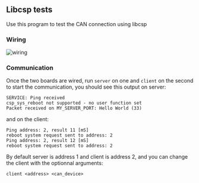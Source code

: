 ## Libcsp tests

Use this program to test the CAN connection using libcsp

### Wiring

![wiring](https://os.mbed.com/media/uploads/hudakz/can_nucleo_hello.png)

### Communication

Once the two boards are wired, run `server` on one and `client` on the second to start the communication, you should see this output on server:
```
SERVICE: Ping received
csp_sys_reboot not supported - no user function set
Packet received on MY_SERVER_PORT: Hello World (33)
```

and on the client:
```
Ping address: 2, result 11 [mS]
reboot system request sent to address: 2
Ping address: 2, result 12 [mS]
reboot system request sent to address: 2
```

By default server is address 1 and client is address 2, and you can change the client with the optionnal arguments:
```
client <address> <can_device>
```